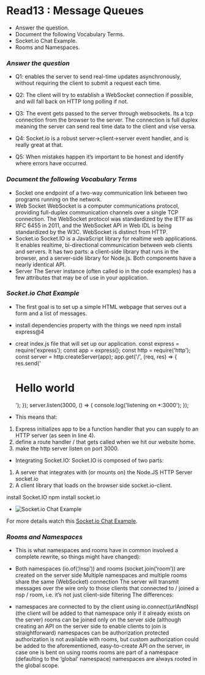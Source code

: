 # Read13 : Message Queues
* Answer the question.
* Document the following Vocabulary Terms.
* Socket.io Chat Example.
* Rooms and Namespaces.

### *Answer the question*
- Q1: enables the server to send real-time updates asynchronously, without requiring the client to submit a request each time.

- Q2: The client will try to establish a WebSocket connection if possible, and will fall back on HTTP long polling if not.

- Q3: The event gets passed to the server through websockets. Its a tcp connection from the browser to the server. The connection is full duplex 
meaning the server can send real time data to the client and vise versa.

- Q4: Socket.io is a robust server->client->server event handler, and is really great at that.

- Q5: When mistakes happen it’s important to be honest and identify where errors have occurred.

### *Document the following Vocabulary Terms*
- Socket one endpoint of a two-way communication link between two programs running on the network.
- Web Socket WebSocket is a computer communications protocol, providing full-duplex communication channels over a single TCP connection. The 
WebSocket protocol was standardized by the IETF as RFC 6455 in 2011, and the WebSocket API in Web IDL is being standardized by the W3C. WebSocket 
is distinct from HTTP.
- Socket.io Socket.IO is a JavaScript library for realtime web applications. It enables realtime, bi-directional communication between web clients 
and servers. It has two parts: a client-side library that runs in the browser, and a server-side library for Node.js. Both components have a 
nearly identical API.
- Server The Server instance (often called io in the code examples) has a few attributes that may be of use in your application.

### *Socket.io Chat Example*
- The first goal is to set up a simple HTML webpage that serves out a form and a list of messages.
- install dependencies property with the things we need
      npm install express@4

- creat index.js file that will set up our application.
       const express = require('express');
       const app = express();
       const http = require('http');
       const server = http.createServer(app);
       app.get('/', (req, res) => {
       res.send('<h1>Hello world</h1>');
       });
       server.listen(3000, () => {
       console.log('listening on *:3000');
       });

- This means that:
1. Express initializes app to be a function handler that you can supply to an HTTP server (as seen in line 4).
2. define a route handler / that gets called when we hit our website home.
3.  make the http server listen on port 3000.

- Integrating Socket.IO:
Socket.IO is composed of two parts:
1. A server that integrates with (or mounts on) the Node.JS HTTP Server socket.io
2. A client library that loads on the browser side socket.io-client.

install Socket.IO
     npm install socket.io

- ![Socket.io Chat Example](https://camo.githubusercontent.com/bdd5b0e29e317fd50a2544ea899cb871c11548a0827d2e3734a603f79106874e/687474703a2f2f692e696d6775722e636f6d2f6a565a315877692e706e67)

For more details watch this [Socket.io Chat Example](https://socket.io/get-started/chat/).

### *Rooms and Namespaces*
- This is what namespaces and rooms have in common involved a complete rewrite, so things might have changed):

- Both namespaces (io.of(‘/nsp’)) and rooms (socket.join(‘room’)) are created on the server side Multiple namespaces and multiple rooms share the 
same (WebSocket) connection The server will transmit messages over the wire only to those clients that connected to / joined a nsp / room, i.e. 
it’s not just client-side filtering The differences:

- namespaces are connected to by the client using io.connect(urlAndNsp) (the client will be added to that namespace only if it already exists on 
the server) rooms can be joined only on the server side (although creating an API on the server side to enable clients to join is straightforward) 
namespaces can be authorization protected authorization is not available with rooms, but custom authorization could be added to the 
aforementioned, easy-to-create API on the server, in case one is bent on using rooms rooms are part of a namespace (defaulting to the ‘global’ 
namespace) namespaces are always rooted in the global scope.





